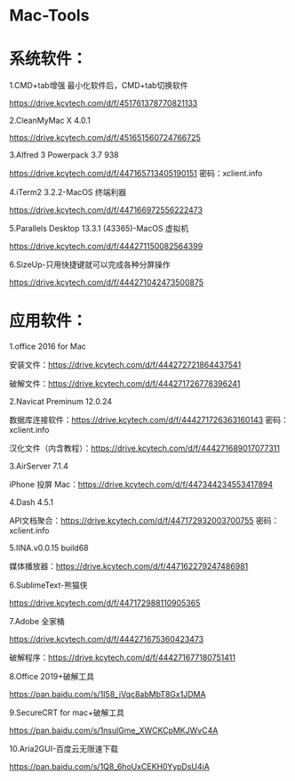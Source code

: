 # Mac-Tools

# 系统软件：
1.CMD+tab增强
最小化软件后，CMD+tab切换软件

https://drive.kcytech.com/d/f/451761378770821133

2.CleanMyMac X 4.0.1

https://drive.kcytech.com/d/f/451651560724766725

3.Alfred 3 Powerpack 3.7 938

https://drive.kcytech.com/d/f/447165713405190151
密码：xclient.info

4.iTerm2 3.2.2-MacOS 终端利器

https://drive.kcytech.com/d/f/447166972556222473

5.Parallels Desktop 13.3.1 (43365)-MacOS 虚拟机

https://drive.kcytech.com/d/f/444271150082564399

6.SizeUp-只用快捷键就可以完成各种分屏操作

https://drive.kcytech.com/d/f/444271042473500875

# 应用软件：
1.office 2016 for Mac

安装文件：https://drive.kcytech.com/d/f/444272721864437541

破解文件：https://drive.kcytech.com/d/f/444271726778396241

2.Navicat Preminum 12.0.24

数据库连接软件：https://drive.kcytech.com/d/f/444271726363160143
密码：xclient.info

汉化文件（内含教程）：https://drive.kcytech.com/d/f/444271689017077311

3.AirServer 7.1.4

iPhone 投屏 Mac：https://drive.kcytech.com/d/f/447344234553417894

4.Dash 4.5.1

API文档聚合：https://drive.kcytech.com/d/f/447172932003700755
密码：xclient.info

5.IINA.v0.0.15 build68

媒体播放器：https://drive.kcytech.com/d/f/447162279247486981

6.SublimeText-熊猫侠

https://drive.kcytech.com/d/f/447172988110905365

7.Adobe 全家桶

https://drive.kcytech.com/d/f/444271675360423473

破解程序：https://drive.kcytech.com/d/f/444271677180751411

8.Office 2019+破解工具

https://pan.baidu.com/s/1I58_jVqc8abMbT8Gx1JDMA

9.SecureCRT for mac+破解工具

https://pan.baidu.com/s/1nsulGme_XWCKCpMKJWvC4A

10.Aria2GUI-百度云无限速下载

https://pan.baidu.com/s/1Q8_6hoUxCEKH0YypDsU4jA
